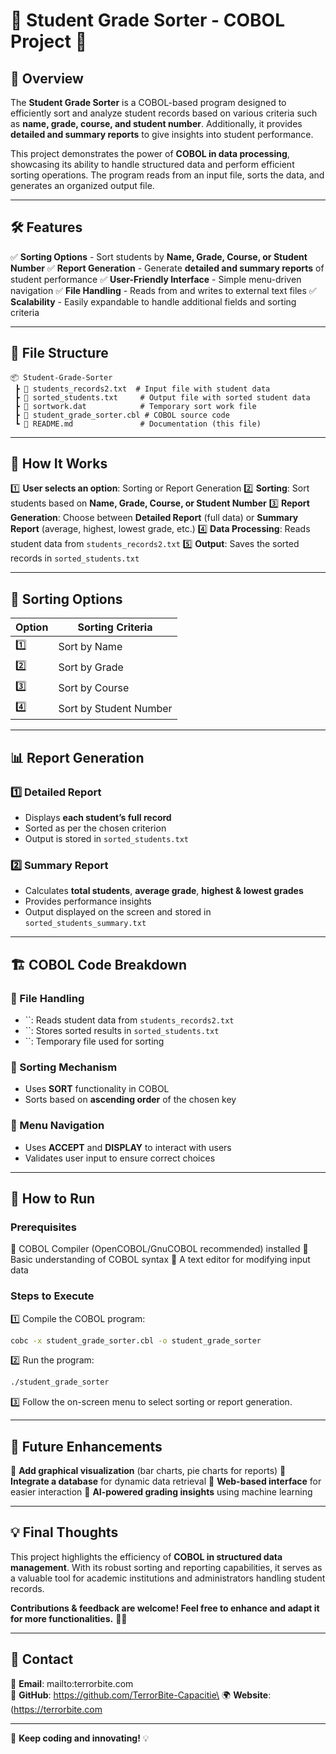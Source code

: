 # 🌟 Student Grade Sorter - COBOL Project 🚀

## 📌 Overview

The **Student Grade Sorter** is a COBOL-based program designed to efficiently sort and analyze student records based on various criteria such as **name, grade, course, and student number**. Additionally, it provides **detailed and summary reports** to give insights into student performance.

This project demonstrates the power of **COBOL in data processing**, showcasing its ability to handle structured data and perform efficient sorting operations. The program reads from an input file, sorts the data, and generates an organized output file.

---

## 🛠 Features

✅ **Sorting Options** - Sort students by **Name, Grade, Course, or Student Number** ✅ **Report Generation** - Generate **detailed and summary reports** of student performance ✅ **User-Friendly Interface** - Simple menu-driven navigation ✅ **File Handling** - Reads from and writes to external text files ✅ **Scalability** - Easily expandable to handle additional fields and sorting criteria

---

## 📂 File Structure

```
📦 Student-Grade-Sorter
 ┣ 📜 students_records2.txt  # Input file with student data
 ┣ 📜 sorted_students.txt     # Output file with sorted student data
 ┣ 📜 sortwork.dat            # Temporary sort work file
 ┣ 📜 student_grade_sorter.cbl # COBOL source code
 ┗ 📜 README.md               # Documentation (this file)
```

---

## 🚀 How It Works

1️⃣ **User selects an option**: Sorting or Report Generation 2️⃣ **Sorting**: Sort students based on **Name, Grade, Course, or Student Number** 3️⃣ **Report Generation**: Choose between **Detailed Report** (full data) or **Summary Report** (average, highest, lowest grade, etc.) 4️⃣ **Data Processing**: Reads student data from `students_records2.txt` 5️⃣ **Output**: Saves the sorted records in `sorted_students.txt`

---

## 🎯 Sorting Options

| Option | Sorting Criteria       |
| ------ | ---------------------- |
| 1️⃣    | Sort by Name           |
| 2️⃣    | Sort by Grade          |
| 3️⃣    | Sort by Course         |
| 4️⃣    | Sort by Student Number |

---

## 📊 Report Generation

### 1️⃣ Detailed Report

- Displays **each student’s full record**
- Sorted as per the chosen criterion
- Output is stored in `sorted_students.txt`

### 2️⃣ Summary Report

- Calculates **total students**, **average grade**, **highest & lowest grades**
- Provides performance insights
- Output displayed on the screen and stored in `sorted_students_summary.txt`

---

## 🏗 COBOL Code Breakdown

### 🔹 File Handling

- ``: Reads student data from `students_records2.txt`
- ``: Stores sorted results in `sorted_students.txt`
- ``: Temporary file used for sorting

### 🔹 Sorting Mechanism

- Uses **SORT** functionality in COBOL
- Sorts based on **ascending order** of the chosen key

### 🔹 Menu Navigation

- Uses **ACCEPT** and **DISPLAY** to interact with users
- Validates user input to ensure correct choices

---

## 🔧 How to Run

### Prerequisites

🔹 COBOL Compiler (OpenCOBOL/GnuCOBOL recommended) installed 🔹 Basic understanding of COBOL syntax 🔹 A text editor for modifying input data

### Steps to Execute

1️⃣ Compile the COBOL program:

```bash
cobc -x student_grade_sorter.cbl -o student_grade_sorter
```

2️⃣ Run the program:

```bash
./student_grade_sorter
```

3️⃣ Follow the on-screen menu to select sorting or report generation.

---

## 🔮 Future Enhancements

🚀 **Add graphical visualization** (bar charts, pie charts for reports) 🚀 **Integrate a database** for dynamic data retrieval 🚀 **Web-based interface** for easier interaction 🚀 **AI-powered grading insights** using machine learning

---

## 💡 Final Thoughts

This project highlights the efficiency of **COBOL in structured data management**. With its robust sorting and reporting capabilities, it serves as a valuable tool for academic institutions and administrators handling student records.

**Contributions & feedback are welcome! Feel free to enhance and adapt it for more functionalities.** 🚀✨

---

## 📩 Contact

📧 **Email**: mailto\:terrorbite.com\
🔗 **GitHub**: https://github.com/TerrorBite-Capacitie\
🌍 **Website**: (https://terrorbite.com

---

🚀 **Keep coding and innovating!** 💡

